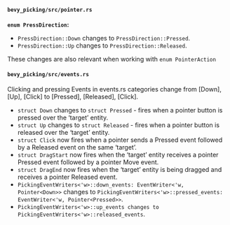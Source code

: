 #### `bevy_picking/src/pointer.rs`

__`enum PressDirection`:__
- `PressDirection::Down` changes to `PressDirection::Pressed`.
- `PressDirection::Up` changes to `PressDirection::Released`.

These changes are also relevant when working with `enum PointerAction`

#### `bevy_picking/src/events.rs`

Clicking and pressing Events in events.rs categories change from [Down], [Up], [Click] to [Pressed], [Released], [Click].

- `struct Down` changes to `struct Pressed` - fires when a pointer button is pressed over the ‘target’ entity.
- `struct Up` changes to `struct Released` - fires when a pointer button is released over the ‘target’ entity.
- `struct Click` now fires when a pointer sends a Pressed event followed by a Released event on the same ‘target’.
- `struct DragStart` now fires when the ‘target’ entity receives a pointer Pressed event followed by a pointer Move event.
- `struct DragEnd` now fires when the ‘target’ entity is being dragged and receives a pointer Released event.
- `PickingEventWriters<'w>::down_events: EventWriter<'w, Pointer<Down>>` changes to `PickingEventWriters<'w>::pressed_events: EventWriter<'w, Pointer<Pressed>>`.
- `PickingEventWriters<'w>::up_events changes to PickingEventWriters<'w>::released_events`.
